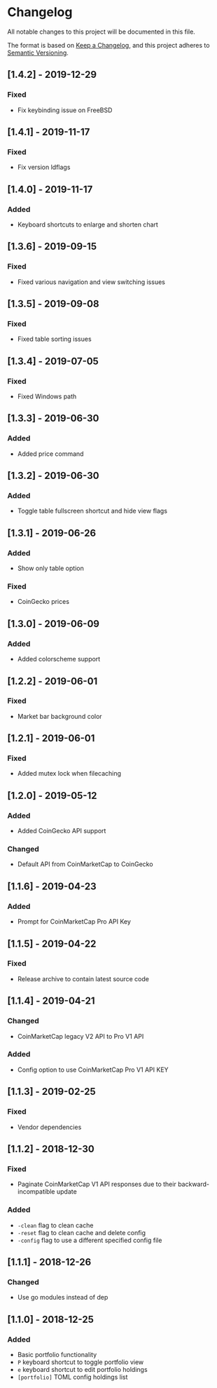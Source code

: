 # Changelog
All notable changes to this project will be documented in this file.

The format is based on [Keep a Changelog](https://keepachangelog.com/en/1.0.0/),
and this project adheres to [Semantic Versioning](https://semver.org/spec/v2.0.0.html).

## [1.4.2] - 2019-12-29
### Fixed
- Fix keybinding issue on FreeBSD

## [1.4.1] - 2019-11-17
### Fixed
- Fix version ldflags

## [1.4.0] - 2019-11-17
### Added
- Keyboard shortcuts to enlarge and shorten chart

## [1.3.6] - 2019-09-15
### Fixed
- Fixed various navigation and view switching issues

## [1.3.5] - 2019-09-08
### Fixed
- Fixed table sorting issues

## [1.3.4] - 2019-07-05
### Fixed
- Fixed Windows path

## [1.3.3] - 2019-06-30
### Added
- Added price command

## [1.3.2] - 2019-06-30
### Added
- Toggle table fullscreen shortcut and hide view flags

## [1.3.1] - 2019-06-26
### Added
- Show only table option

### Fixed
- CoinGecko prices

## [1.3.0] - 2019-06-09
### Added
- Added colorscheme support

## [1.2.2] - 2019-06-01
### Fixed
- Market bar background color

## [1.2.1] - 2019-06-01
### Fixed
- Added mutex lock when filecaching

## [1.2.0] - 2019-05-12
### Added
- Added CoinGecko API support

### Changed
- Default API from CoinMarketCap to CoinGecko

## [1.1.6] - 2019-04-23
### Added
- Prompt for CoinMarketCap Pro API Key

## [1.1.5] - 2019-04-22
### Fixed
- Release archive to contain latest source code

## [1.1.4] - 2019-04-21
### Changed
- CoinMarketCap legacy V2 API to Pro V1 API

### Added
- Config option to use CoinMarketCap Pro V1 API KEY

## [1.1.3] - 2019-02-25
### Fixed
- Vendor dependencies

## [1.1.2] - 2018-12-30
### Fixed
- Paginate CoinMarketCap V1 API responses due to their backward-incompatible update

### Added
- `-clean` flag to clean cache
- `-reset` flag to clean cache and delete config
- `-config` flag to use a different specified config file

## [1.1.1] - 2018-12-26
### Changed
- Use go modules instead of dep

## [1.1.0] - 2018-12-25
### Added
- Basic portfolio functionality
- `P` keyboard shortcut to toggle portfolio view
- `e` keyboard shortcut to edit portfolio holdings
- `[portfolio]` TOML config holdings list
